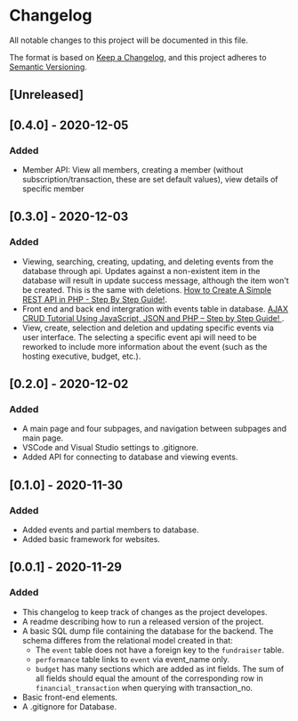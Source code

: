 # Changelog
All notable changes to this project will be documented in this file.

The format is based on [Keep a Changelog](https://keepachangelog.com/en/1.0.0/),
and this project adheres to [Semantic Versioning](https://semver.org/spec/v2.0.0.html).

## [Unreleased]

## [0.4.0] - 2020-12-05
### Added
- Member API: View all members, creating a member (without subscription/transaction, these are set default values), view details of specific member

## [0.3.0] - 2020-12-03
### Added
- Viewing, searching, creating, updating, and deleting events from the database through api. Updates against a non-existent item in the database will result in update success message, although the item won't be created. This is the same with deletions. [How to Create A Simple REST API in PHP - Step By Step Guide!](https://codeofaninja.com/2017/02/create-simple-rest-api-in-php.html).
- Front end and back end intergration with events table in database. [AJAX CRUD Tutorial Using JavaScript, JSON and PHP – Step by Step Guide! ](https://codeofaninja.com/2015/06/php-crud-with-ajax-and-oop.html).
- View, create, selection and deletion and updating specific events via user interface. The selecting a specific event api will need to be reworked to include more information about the event (such as the hosting executive, budget, etc.).

## [0.2.0] - 2020-12-02
### Added
- A main page and four subpages, and navigation between subpages and main page. 
- VSCode and Visual Studio settings to .gitignore. 
- Added API for connecting to database and viewing events. 


## [0.1.0] - 2020-11-30 
### Added
- Added events and partial members to database.
- Added basic framework for websites.

## [0.0.1] - 2020-11-29
### Added
- This changelog to keep track of changes as the project developes. 
- A readme describing how to run a released version of the project. 
- A basic SQL dump file containing the database for the backend. The schema differes from the relational model created in that:
  * The `event` table does not have a foreign key to the `fundraiser` table.
  * `performance` table links to `event` via event_name only.
  * `budget` has many sections which are added as int fields. The sum of all fields should equal the amount of the corresponding row in `financial_transaction` when querying with transaction_no.
- Basic front-end elements.
- A .gitignore for Database. 